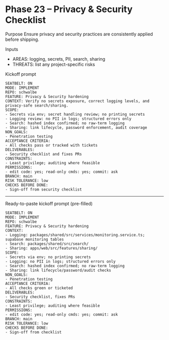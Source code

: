 # Phase 23 – Privacy & Security Checklist

Purpose
Ensure privacy and security practices are consistently applied before shipping.

Inputs
- AREAS: logging, secrets, PII, search, sharing
- THREATS: list any project-specific risks

Kickoff prompt
```
SEATBELT: ON
MODE: IMPLEMENT
REPO: schwalbe
FEATURE: Privacy & Security hardening
CONTEXT: Verify no secrets exposure, correct logging levels, and privacy-safe search/sharing.
SCOPE:
- Secrets via env; secret handling review; no printing secrets
- Logging review: no PII in logs; structured errors only
- Search: hashed index confirmed; no raw-term logging
- Sharing: link lifecycle, password enforcement, audit coverage
NON_GOALS:
- Penetration testing
ACCEPTANCE CRITERIA:
- All checks pass or tracked with tickets
DELIVERABLES:
- Security checklist and fixes PRs
CONSTRAINTS:
- Least privilege; auditing where feasible
PERMISSIONS:
- edit code: yes; read-only cmds: yes; commit: ask
BRANCH: main
RISK TOLERANCE: low
CHECKS BEFORE DONE:
- Sign-off from security checklist
```

---

Ready-to-paste kickoff prompt (pre-filled)
```
SEATBELT: ON
MODE: IMPLEMENT
REPO: schwalbe
FEATURE: Privacy & Security hardening
CONTEXT:
- Logging: packages/shared/src/services/monitoring.service.ts; supabase monitoring tables
- Search: packages/shared/src/search/
- Sharing: apps/web/src/features/sharing/
SCOPE:
- Secrets via env; no printing secrets
- Logging: no PII in logs; structured errors only
- Search: hashed index confirmed; no raw-term logging
- Sharing: link lifecycle/password/audit checks
NON_GOALS:
- Penetration testing
ACCEPTANCE CRITERIA:
- All checks green or ticketed
DELIVERABLES:
- Security checklist, fixes PRs
CONSTRAINTS:
- Least privilege; auditing where feasible
PERMISSIONS:
- edit code: yes; read-only cmds: yes; commit: ask
BRANCH: main
RISK TOLERANCE: low
CHECKS BEFORE DONE:
- Sign-off from checklist
```
